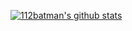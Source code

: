 [![112batman's github stats](https://github-readme-stats.vercel.app/api?username=112batman&show_icons=true&theme=radical)](https://github.com/anuraghazra/github-readme-stats)
